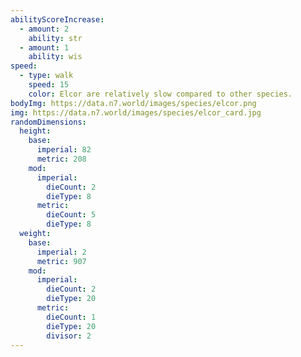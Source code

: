 ```yaml
---
abilityScoreIncrease:
  - amount: 2
    ability: str
  - amount: 1
    ability: wis
speed:
  - type: walk
    speed: 15
    color: Elcor are relatively slow compared to other species.
bodyImg: https://data.n7.world/images/species/elcor.png
img: https://data.n7.world/images/species/elcor_card.jpg
randomDimensions:
  height:
    base:
      imperial: 82
      metric: 208
    mod:
      imperial:
        dieCount: 2
        dieType: 8
      metric:
        dieCount: 5
        dieType: 8
  weight:
    base:
      imperial: 2
      metric: 907
    mod:
      imperial:
        dieCount: 2
        dieType: 20
      metric:
        dieCount: 1
        dieType: 20
        divisor: 2
---
```

